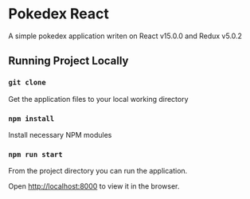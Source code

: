 # Pokedex React
A simple pokedex application writen on React v15.0.0 and Redux v5.0.2

## Running Project Locally
### `git clone`

Get the application files to your local working directory


### `npm install`

Install necessary NPM modules


### `npm run start`

From the project directory you can run the application.

Open [http://localhost:8000](http://localhost:8000) to view it in the browser.
